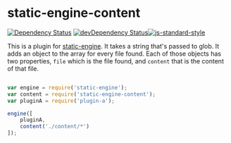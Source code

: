 # static-engine-content

[![Dependency Status](https://david-dm.org/erickmerchant/static-engine-content.svg?style=flat-square)](https://david-dm.org/erickmerchant/static-engine-content) [![devDependency Status](https://david-dm.org/erickmerchant/static-engine-content/dev-status.svg?style=flat-square)](https://david-dm.org/erickmerchant/static-engine-content#info=devDependencies)[![js-standard-style](https://img.shields.io/badge/code%20style-standard-brightgreen.svg?style=flat)](https://github.com/feross/standard)

This is a plugin for [static-engine](https://github.com/erickmerchant/static-engine). It takes a string that's passed to glob. It adds an object to the array for every file found. Each of those objects has two properties, `file` which is the file found, and `content` that is the content of that file.

```javascript

var engine = require('static-engine');
var content = require('static-engine-content');
var pluginA = require('plugin-a');

engine([
    pluginA,
    content('./content/*')
]);

```
